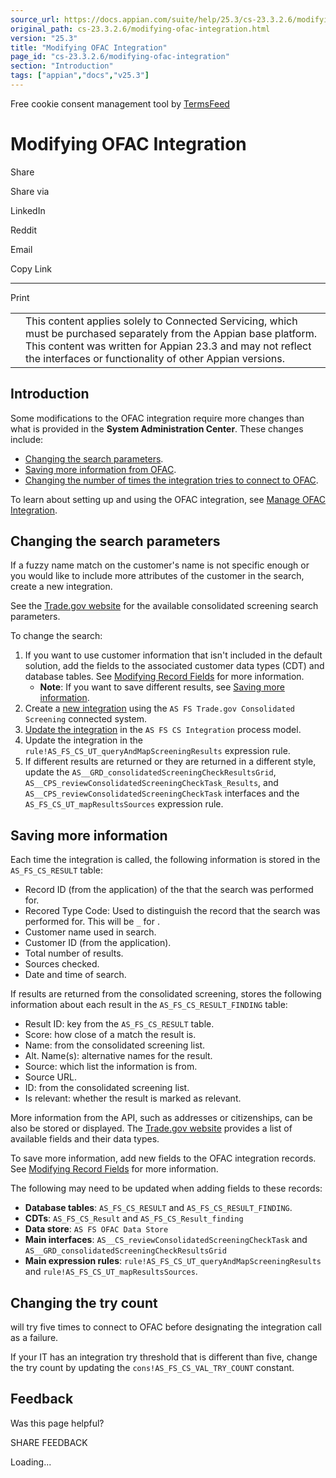 ```yaml
---
source_url: https://docs.appian.com/suite/help/25.3/cs-23.3.2.6/modifying-ofac-integration.html
original_path: cs-23.3.2.6/modifying-ofac-integration.html
version: "25.3"
title: "Modifying OFAC Integration"
page_id: "cs-23.3.2.6/modifying-ofac-integration"
section: "Introduction"
tags: ["appian","docs","v25.3"]
---
```



Free cookie consent management tool by [TermsFeed](https://www.termsfeed.com/)

# Modifying OFAC Integration

Share

Share via

LinkedIn

Reddit

Email

Copy Link

* * *

Print

<table><tbody><tr><td><i class="fa fa-check-square-o" aria-hidden="true"></i></td><td>This content applies solely to Connected Servicing, which must be purchased separately from the Appian base platform. This content was written for Appian 23.3 and may not reflect the interfaces or functionality of other Appian versions.</td></tr></tbody></table>

## Introduction

Some modifications to the OFAC integration require more changes than what is provided in the **System Administration Center**. These changes include:

-   [Changing the search parameters](#changing-the-search-parameters).
-   [Saving more information from OFAC](#saving-more-information).
-   [Changing the number of times the integration tries to connect to OFAC](#changing-the-try-count).

To learn about setting up and using the OFAC integration, see [Manage OFAC Integration](managing-integrations.html#integrating-with-ofac).

## Changing the search parameters

If a fuzzy name match on the customer's name is not specific enough or you would like to include more attributes of the customer in the search, create a new integration.

See the [Trade.gov website](https://developer.trade.gov/api-details#api=consolidated-screening-list&operation=search) for the available consolidated screening search parameters.

To change the search:

1.  If you want to use customer information that isn't included in the default solution, add the fields to the associated customer data types (CDT) and database tables. See [Modifying Record Fields](modifying-record-fields.html) for more information.
    -   **Note**: If you want to save different results, see [Saving more information](#saving-more-information).
2.  Create a [new integration](../Create_an_Integration.html) using the `AS FS Trade.gov Consolidated Screening` connected system.
3.  [Update the integration](../Call_an_Integration.html#call-an-integration-in-a-process-model) in the `AS FS CS Integration` process model.
4.  Update the integration in the `rule!AS_FS_CS_UT_queryAndMapScreeningResults` expression rule.
5.  If different results are returned or they are returned in a different style, update the `AS__GRD_consolidatedScreeningCheckResultsGrid`, `AS__CPS_reviewConsolidatedScreeningCheckTask_Results`, and `AS__CPS_reviewConsolidatedScreeningCheckTask` interfaces and the `AS_FS_CS_UT_mapResultsSources` expression rule.

## Saving more information

Each time the integration is called, the following information is stored in the `AS_FS_CS_RESULT` table:

-   Record ID (from the application) of the that the search was performed for.
-   Recored Type Code: Used to distinguish the record that the search was performed for. This will be `_` for .
-   Customer name used in search.
-   Customer ID (from the application).
-   Total number of results.
-   Sources checked.
-   Date and time of search.

If results are returned from the consolidated screening, stores the following information about each result in the `AS_FS_CS_RESULT_FINDING` table:

-   Result ID: key from the `AS_FS_CS_RESULT` table.
-   Score: how close of a match the result is.
-   Name: from the consolidated screening list.
-   Alt. Name(s): alternative names for the result.
-   Source: which list the information is from.
-   Source URL.
-   ID: from the consolidated screening list.
-   Is relevant: whether the result is marked as relevant.

More information from the API, such as addresses or citizenships, can be also be stored or displayed. The [Trade.gov website](https://api.trade.gov/apps/store/apis/info?name=ConsolidatedScreeningListAPI&version=v1&provider=dataservices@trade.gov) provides a list of available fields and their data types.

To save more information, add new fields to the OFAC integration records. See [Modifying Record Fields](modifying-record-fields.html) for more information.

The following may need to be updated when adding fields to these records:

-   **Database tables**: `AS_FS_CS_RESULT` and `AS_FS_CS_RESULT_FINDING`.
-   **CDTs**: `AS_FS_CS_Result` and `AS_FS_CS_Result_finding`
-   **Data store**: `AS FS OFAC Data Store`
-   **Main interfaces**: `AS__CS_reviewConsolidatedScreeningCheckTask` and `AS__GRD_consolidatedScreeningCheckResultsGrid`
-   **Main expression rules**: `rule!AS_FS_CS_UT_queryAndMapScreeningResults` and `rule!AS_FS_CS_UT_mapResultsSources`.

## Changing the try count

will try five times to connect to OFAC before designating the integration call as a failure.

If your IT has an integration try threshold that is different than five, change the try count by updating the `cons!AS_FS_CS_VAL_TRY_COUNT` constant.

## Feedback

Was this page helpful?

SHARE FEEDBACK

Loading...